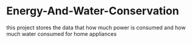 # Energy-And-Water-Conservation
this project stores the data that how much power is consumed and how much water consumed for home appliances 
